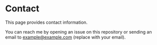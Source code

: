<link rel="stylesheet" href="../style.css">

<div class="container">

# Contact

This page provides contact information.

You can reach me by opening an issue on this repository or sending an email to example@example.com (replace with your email).

</div>
